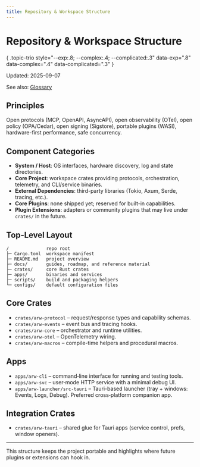 ```yaml
---
title: Repository & Workspace Structure
---
```


# Repository & Workspace Structure
{ .topic-trio style="--exp:.8; --complex:.4; --complicated:.3" data-exp=".8" data-complex=".4" data-complicated=".3" }

Updated: 2025-09-07

See also: [Glossary](GLOSSARY.md)

## Principles

Open protocols (MCP, OpenAPI, AsyncAPI), open observability (OTel), open policy (OPA/Cedar),
open signing (Sigstore), portable plugins (WASI), hardware-first performance, safe concurrency.

## Component Categories

- **System / Host**: OS interfaces, hardware discovery, log and state directories.
- **Core Project**: workspace crates providing protocols, orchestration, telemetry, and CLI/service binaries.
- **External Dependencies**: third-party libraries (Tokio, Axum, Serde, tracing, etc.).
- **Core Plugins**: none shipped yet; reserved for built-in capabilities.
- **Plugin Extensions**: adapters or community plugins that may live under `crates/` in the future.

## Top-Level Layout

```
/              repo root
├─ Cargo.toml  workspace manifest
├─ README.md   project overview
├─ docs/       guides, roadmap, and reference material
├─ crates/     core Rust crates
├─ apps/       binaries and services
├─ scripts/    build and packaging helpers
└─ configs/    default configuration files
```

## Core Crates

- `crates/arw-protocol` – request/response types and capability schemas.
- `crates/arw-events` – event bus and tracing hooks.
- `crates/arw-core` – orchestrator and runtime utilities.
- `crates/arw-otel` – OpenTelemetry wiring.
- `crates/arw-macros` – compile-time helpers and procedural macros.

## Apps

- `apps/arw-cli` – command‑line interface for running and testing tools.
- `apps/arw-svc` – user‑mode HTTP service with a minimal debug UI.
- `apps/arw-launcher/src-tauri` – Tauri-based launcher (tray + windows: Events, Logs, Debug). Preferred cross‑platform companion app.

## Integration Crates

- `crates/arw-tauri` – shared glue for Tauri apps (service control, prefs, window openers).

---
This structure keeps the project portable and highlights where future plugins or
extensions can hook in.
